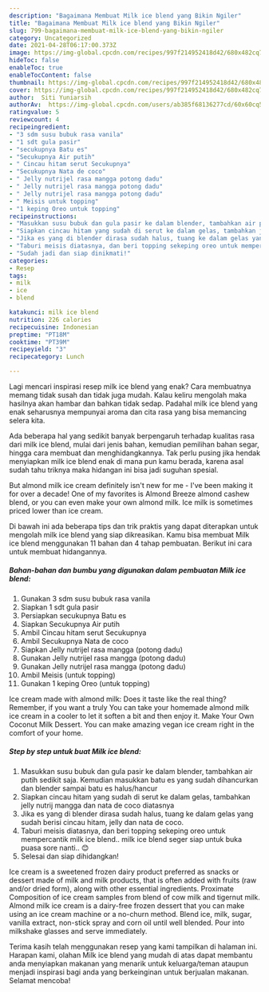 ```yaml
---
description: "Bagaimana Membuat Milk ice blend yang Bikin Ngiler"
title: "Bagaimana Membuat Milk ice blend yang Bikin Ngiler"
slug: 799-bagaimana-membuat-milk-ice-blend-yang-bikin-ngiler
category: Uncategorized
date: 2021-04-28T06:17:00.373Z
image: https://img-global.cpcdn.com/recipes/997f214952418d42/680x482cq70/milk-ice-blend-foto-resep-utama.jpg
hideToc: false
enableToc: true
enableTocContent: false
thumbnail: https://img-global.cpcdn.com/recipes/997f214952418d42/680x482cq70/milk-ice-blend-foto-resep-utama.jpg
cover: https://img-global.cpcdn.com/recipes/997f214952418d42/680x482cq70/milk-ice-blend-foto-resep-utama.jpg
author:  Siti Yuniarsih
authorAv:  https://img-global.cpcdn.com/users/ab385f68136277cd/60x60cq50/avatar.jpg
ratingvalue: 5
reviewcount: 4
recipeingredient:
- "3 sdm susu bubuk rasa vanila"
- "1 sdt gula pasir"
- "secukupnya Batu es"
- "Secukupnya Air putih"
- " Cincau hitam serut Secukupnya"
- "Secukupnya Nata de coco"
- " Jelly nutrijel rasa mangga potong dadu"
- " Jelly nutrijel rasa mangga potong dadu"
- " Jelly nutrijel rasa mangga potong dadu"
- " Meisis untuk topping"
- "1 keping Oreo untuk topping"
recipeinstructions:
- "Masukkan susu bubuk dan gula pasir ke dalam blender, tambahkan air putih sedikit saja. Kemudian masukkan batu es yang sudah dihancurkan dan blender sampai batu es halus/hancur"
- "Siapkan cincau hitam yang sudah di serut ke dalam gelas, tambahkan jelly nutrij mangga dan nata de coco diatasnya"
- "Jika es yang di blender dirasa sudah halus, tuang ke dalam gelas yang sudah berisi cincau hitam, jelly dan nata de coco."
- "Taburi meisis diatasnya, dan beri topping sekeping oreo untuk mempercantik milk ice blend.. milk ice blend seger siap untuk buka puasa sore nanti.. 😊"
- "Sudah jadi dan siap dinikmati!"
categories:
- Resep
tags:
- milk
- ice
- blend

katakunci: milk ice blend 
nutrition: 226 calories
recipecuisine: Indonesian
preptime: "PT18M"
cooktime: "PT39M"
recipeyield: "3"
recipecategory: Lunch

---
```



Lagi mencari inspirasi resep milk ice blend yang enak? Cara membuatnya memang tidak susah dan tidak juga mudah. Kalau keliru mengolah maka hasilnya akan hambar dan bahkan tidak sedap. Padahal milk ice blend yang enak seharusnya mempunyai aroma dan cita rasa yang bisa memancing selera kita.


Ada beberapa hal yang sedikit banyak berpengaruh terhadap kualitas rasa dari milk ice blend, mulai dari jenis bahan, kemudian pemilihan bahan segar, hingga cara membuat dan menghidangkannya. Tak perlu pusing jika hendak menyiapkan milk ice blend enak di mana pun kamu berada, karena asal sudah tahu triknya maka hidangan ini bisa jadi suguhan spesial.

But almond milk ice cream definitely isn&#39;t new for me - I&#39;ve been making it for over a decade! One of my favorites is Almond Breeze almond cashew blend, or you can even make your own almond milk. Ice milk is sometimes priced lower than ice cream.


Di bawah ini ada beberapa tips dan trik praktis yang dapat diterapkan untuk mengolah milk ice blend yang siap dikreasikan. Kamu bisa membuat Milk ice blend menggunakan 11 bahan dan 4 tahap pembuatan. Berikut ini cara untuk membuat hidangannya.

<!--inarticleads1-->

##### Bahan-bahan dan bumbu yang digunakan dalam pembuatan Milk ice blend:

1. Gunakan 3 sdm susu bubuk rasa vanila
1. Siapkan 1 sdt gula pasir
1. Persiapkan secukupnya Batu es
1. Siapkan Secukupnya Air putih
1. Ambil  Cincau hitam serut Secukupnya
1. Ambil Secukupnya Nata de coco
1. Siapkan  Jelly nutrijel rasa mangga (potong dadu)
1. Gunakan  Jelly nutrijel rasa mangga (potong dadu)
1. Gunakan  Jelly nutrijel rasa mangga (potong dadu)
1. Ambil  Meisis (untuk topping)
1. Gunakan 1 keping Oreo (untuk topping)


Ice cream made with almond milk: Does it taste like the real thing? Remember, if you want a truly You can take your homemade almond milk ice cream in a cooler to let it soften a bit and then enjoy it. Make Your Own Coconut Milk Dessert. You can make amazing vegan ice cream right in the comfort of your home. 

<!--inarticleads2-->

##### Step by step untuk buat Milk ice blend:

1. Masukkan susu bubuk dan gula pasir ke dalam blender, tambahkan air putih sedikit saja. Kemudian masukkan batu es yang sudah dihancurkan dan blender sampai batu es halus/hancur
1. Siapkan cincau hitam yang sudah di serut ke dalam gelas, tambahkan jelly nutrij mangga dan nata de coco diatasnya
1. Jika es yang di blender dirasa sudah halus, tuang ke dalam gelas yang sudah berisi cincau hitam, jelly dan nata de coco.
1. Taburi meisis diatasnya, dan beri topping sekeping oreo untuk mempercantik milk ice blend.. milk ice blend seger siap untuk buka puasa sore nanti.. 😊
1. Selesai dan siap dihidangkan!

Ice cream is a sweetened frozen dairy product preferred as snacks or dessert made of milk and milk products, that is often added with fruits (raw and/or dried form), along with other essential ingredients. Proximate Composition of ice cream samples from blend of cow milk and tigernut milk. Almond milk ice cream is a dairy-free frozen dessert that you can make using an ice cream machine or a no-churn method. Blend ice, milk, sugar, vanilla extract, non-stick spray and corn oil until well blended. Pour into milkshake glasses and serve immediately. 

Terima kasih telah menggunakan resep yang kami tampilkan di halaman ini. Harapan kami, olahan Milk ice blend yang mudah di atas dapat membantu anda menyiapkan makanan yang menarik untuk keluarga/teman ataupun menjadi inspirasi bagi anda yang berkeinginan untuk berjualan makanan. Selamat mencoba!
